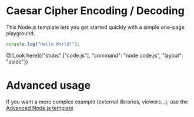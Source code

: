 # Caesar Cipher Encoding / Decoding

This Node.js template lets you get started quickly with a simple one-page playground.

```javascript runnable
console.log("Hello World!");
```

@[Look here]({"stubs":["code.js"], "command": "node code.js", "layout": "aside"})

# Advanced usage

If you want a more complex example (external libraries, viewers...), use the [Advanced Node.js template](https://tech.io/select-repo/442)
